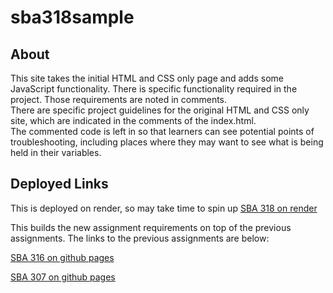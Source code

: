# sba318sample

## About
This site takes the initial HTML and CSS only page and adds some JavaScript functionality.  There is specific functionality required in the project.  Those requirements are noted in comments.\
There are specific project guidelines for the original HTML and CSS only site, which are indicated in the comments of the index.html.\
The commented code is left in so that learners can see potential points of troubleshooting, including places where they may want to see what is being held in their variables.

## Deployed Links
This is deployed on render, so may take time to spin up
[SBA 318 on render](https://sba318sample.onrender.com/)

This builds the new assignment requirements on top of the previous assignments.  The links to the previous assignments are below:

[SBA 316 on github pages](https://cmtakara.github.io/sba316sample/index.html)

[SBA 307 on github pages](https://cmtakara.github.io/sba307sample/)